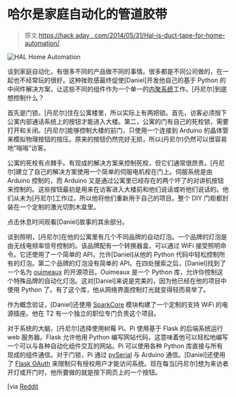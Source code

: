 # 哈尔是家庭自动化的管道胶带

> 原文:[https://hack aday . com/2014/05/31/Hal-is-duct-tape-for-home-automation/](https://hackaday.com/2014/05/31/hal-is-duct-tape-for-home-automation/)

![HAL Home Automation](../Images/c7a43b113e7ad52a216c209cd4e579ea.png)

谈到家庭自动化，有很多不同的产品做不同的事情。很多都是不同公司做的，在一起也不经常玩的很好。这种挫败感最终促使[Daniel]开发他自己的基于 Python 的中间件解决方案，让这些不同的组件作为一个单一的[内聚系统](http://nordness.net/posts/hal "HAL Home Automation")工作。[丹尼尔]到底想控制什么？

首先是门锁。[丹尼尔]住在公寓楼里，所以实际上有两把锁。首先，访客必须按下公寓内部通话系统上的按钮才能进入大楼。第二，公寓的门有自己的死栓锁，需要打开和关闭。[丹尼尔]能够控制大楼的前门，只使用一个连接到 Arduino 的晶体管来模拟物理按钮的按压。原来的按钮仍然完好无损，所以(丹尼尔)仍然可以很容易地“嗡嗡”访客。

公寓的死栓有点棘手。有现成的解决方案来控制死栓，但它们通常很昂贵。[丹尼尔]建立了自己的解决方案使用一个简单的伺服电机栓在门上。伺服系统是由 Arduino 控制的，而 Arduino 又是通过公寓里已经存在的两个坏了的对讲机按钮来控制的。这些按钮最初是用来在访客进入大楼前和他们说话或听他们说话的。他们从未为[丹尼尔]工作过，所以他将他们重新用于自己的项目。整个 DIY 门柜都封装在一个定制的激光切割木盒里。

点击休息时间观看[Daniel]故事的其余部分。

谈到照明，[丹尼尔]在他的公寓里有几个不同品牌的自动灯泡。一个品牌的灯泡是由无线电频率信号控制的。该品牌配有一个转换器盒，可以通过 WiFi 接受照明命令。它还使用了一个简单的 API，允许[Daniel]从他的 Python 代码中轻松控制所有的灯泡。第二个品牌的灯泡没有简单的 API。在四处搜索之后，[Daniel]找到了一个名为 [ouimeaux](https://github.com/iancmcc/ouimeaux "oiumeaux") 的开源项目。Ouimeaux 是一个 Python 库，允许你控制这个特殊品牌的自动化灯泡。这对[Daniel]来说是完美的，因为他已经在他的项目中使用 Python 了。有了这个库，他从网络界面控制灯光就变得轻而易举了。

作为概念验证，[Daniel]还使用 [SparkCore](http://spark.io/ "SparkCore") 模块构建了一个定制的支持 WiFi 的电源插座。他在 T2 有一个独立的职位专门负责这个项目。

对于系统的大脑，[丹尼尔]选择使用树莓 Pi。Pi 使用基于 Flask 的后端系统运行 web 服务器。Flask 允许他用 Python 编写网站代码，这意味着他可以轻松地编写一个可以与各种自动化组件交互的网站。Pi 可以使用各种 Python 库直接与所有现成的组件通信。对于门锁，Pi 通过 [pySerial](http://pyserial.sourceforge.net/ "pySerial") 与 Arduino 通信。[Daniel]还使用了 [Flask OAuth](http://pythonhosted.org/Flask-OAuth/ "Flask OAuth") 来限制只有授权用户才能访问系统。现在每当[丹尼尔]想为来访者开灯或开门时，他所要做的就是按下网页上的一个按钮。

[via [Reddit](http://www.reddit.com/r/raspberry_pi/comments/26pj3h/crosspost_from_rarduino_i_built_a_webmanaged/ "Reddit.com")